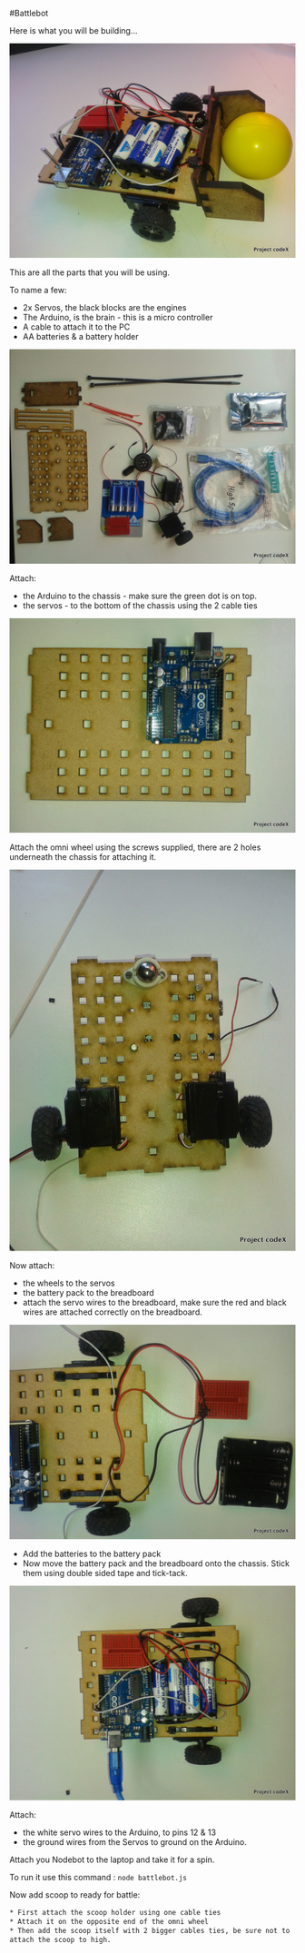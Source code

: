 #Battlebot

Here is what you will be building...

![Battle bot](./images/battlebot_done.jpg)

This are all the parts that you will be using.

To name a few:

* 2x Servos, the black blocks are the engines
* The Arduino, is the brain - this is a micro controller
* A cable to attach it to the PC 
* AA batteries & a battery holder

![Battle bot](./images/battlebot_1.jpg)

Attach:
  * the Arduino to the chassis - make sure the green dot is on top.
  * the servos - to the bottom of the chassis using the 2 cable ties

![Battle bot](./images/battlebot_2.jpg)

Attach the omni wheel using the screws supplied, there are 2 holes underneath the chassis for attaching it.

![Battle bot](./images/battlebot_3.jpg)

Now attach:
* the wheels to the servos
* the battery pack to the breadboard
* attach the servo wires to the breadboard, make sure the red and black wires are attached correctly on the breadboard.

![Battle bot](./images/battlebot_4.jpg)

* Add the batteries to the battery pack
* Now move the battery pack and the breadboard onto the chassis. Stick them using double sided tape and tick-tack.

![Battle bot](./images/battlebot_5.jpg)

Attach:
* the white servo wires to the Arduino, to pins 12 & 13
* the ground wires from the Servos to ground on the Arduino.

Attach you Nodebot to the laptop and take it for a spin.

To run it use this command : ```node battlebot.js```
	
Now add scoop to ready for battle:

	* First attach the scoop holder using one cable ties
	* Attach it on the opposite end of the omni wheel
	* Then add the scoop itself with 2 bigger cables ties, be sure not to attach the scoop to high.

